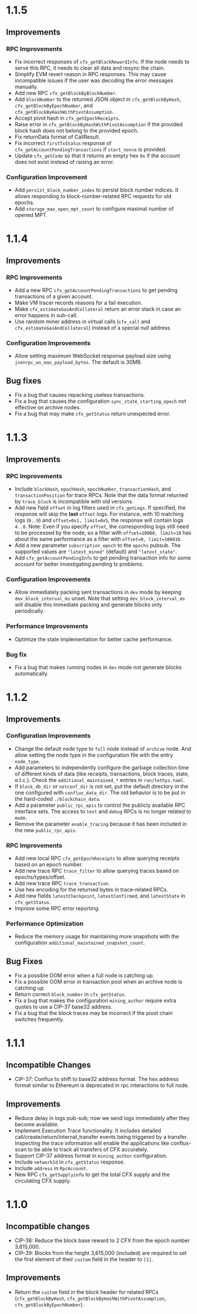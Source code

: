# 1.1.5

## Improvements

### RPC Improvements
- Fix incorrect responses of `cfx_getBlockRewardInfo`. If the node needs to serve this RPC, it needs to clear all data and resync the chain.
- Simplify EVM revert reason in RPC responses. This may cause incompatible issues if the user was decoding the error messages manually.
- Add new RPC `cfx_getBlockByBlockNumber`.
- Add `blockNumber` to the returned JSON object in `cfx_getBlockByHash`, `cfx_getBlockByEpochNumber`, and `cfx_getBlockByHashWithPivotAssumption`.
- Accept pivot hash in `cfx_getEpochReceipts`.
- Raise error in `cfx_getBlockByHashWithPivotAssumption` if the provided block hash does not belong to the provided epoch.
- Fix returnData format of CallResult.
- Fix incorrect `firstTxStatus` response of `cfx_getAccountPendingTransactions` if `start_nonce` is provided.
- Update `cfx_getCode` so that it returns an empty hex `0x` if the account does not exist instead of raising an error.

### Configuration Improvement
- Add `persist_block_number_index` to persist block number indices. It allows responding to block-number-related RPC requests for old epochs.
- Add `storage_max_open_mpt_count` to configure maximal number of opened MPT.


# 1.1.4

## Improvements

### RPC Improvements
- Add a new RPC `cfx_getAccountPendingTransactions` to get pending transactions of a given account.
- Make VM tracer records reasons for a fail execution. 
- Make `cfx_estimateGasAndCollateral` return an error stack in case an error happens in sub-call.
- Use random miner address in virtual calls (`cfx_call` and `cfx_estimateGasAndCollateral`) 
    instead of a special null address.

### Configuration Improvements
- Allow setting maximum WebSocket response payload size using `jsonrpc_ws_max_payload_bytes`. The default is 30MB.

## Bug fixes
- Fix a bug that causes repacking useless transactions.
- Fix a bug that causes the configuration `sync_state_starting_epoch` not effective on archive nodes.
- Fix a bug that may make `cfx_getStatus` return unexpected error.


# 1.1.3

## Improvements

### RPC Improvements
- Include `blockHash`, `epochHash`, `epochNumber`, `transactionHash`, and `transactionPosition` for trace RPCs.
  Note that the data format returned by `trace_block` is incompatible with old versions.
- Add new field `offset` in log filters used in `cfx_getLogs`.
  If specified, the response will skip the **last** `offset` logs.
  For instance, with 10 matching logs (`0..9`) and `offset=0x1, limit=0x5`, the response will contain logs `4..8`.
  Note: Even if you specify `offset`, the corresponding logs still need to be processed by the node,
  so a filter with `offset=10000, limit=10` has about the same performance as a filter with `offset=0, limit=100010`.
- Add a new parameter `subscription_epoch` to the `epochs` pubsub.
  The supported values are `"latest_mined"` (default) and `"latest_state"`.
- Add `cfx_getAccountPendingInfo` to get pending transaction info for some account for better investigating pending tx problems.

### Configuration Improvements
- Allow immediately packing sent transactions in `dev` mode by keeping `dev_block_interval_ms` unset.
  Note that setting `dev_block_interval_ms` will disable this immediate packing and generate blocks only periodically.
### Performance Improvements
- Optimize the state implementation for better cache performance.

### Bug fix
- Fix a bug that makes running nodes in `dev` mode not generate blocks automatically.

# 1.1.2

## Improvements

### Configuration Improvements
- Change the default node type to `full` node instead of `archive` node. And allow setting the node type in the
  configuration file with the entry `node_type`.
- Add parameters to independently configure the garbage collection time of different kinds of data (like receipts,
  transactions, block traces, state, e.t.c.). Check the `additional_maintained_*` entries in `run/tethys.toml`.
- If `block_db_dir` or `netconf_dir` is not set, put the default directory in the one configured with `conflux_data_dir`.
  The old behavior is to be put in the hard-coded `./blockchain_data`.
- Add a parameter `public_rpc_apis` to control the publicly available RPC interface sets. 
  The access to `test` and `debug` RPCs is no longer related to `mode`.
- Remove the parameter `enable_tracing` because it has been included in the new `public_rpc_apis`.

### RPC Improvements
- Add new local RPC `cfx_getEpochReceipts` to allow querying receipts based on an epoch number.
- Add new trace RPC `trace_filter` to allow querying traces based on epochs/types/offset.
- Add new trace RPC `trace_transaction`.
- Use hex encoding for the returned bytes in trace-related RPCs.
- Add new fields `latestCheckpoint`, `latestConfirmed`, and `latestState` in `cfx_getStatus`.
- Improve some RPC error reporting.
### Performance Optimization
- Reduce the memory usage for maintaining more snapshots with the configuration `additional_maintained_snapshot_count`.
## Bug Fixes
- Fix a possible OOM error when a full node is catching up.
- Fix a possible OOM error in transaction pool when an archive node is catching up.
- Return correct `block_number` in `cfx_getStatus`.
- Fix a bug that makes the configuration `mining_author` require extra quotes to use a CIP-37 base32 address.
- Fix a bug that the block traces may be incorrect if the pivot chain switches frequently.

# 1.1.1

## Incompatible Changes
- CIP-37: Conflux to shift to base32 address format. The hex address format similar to Ethereum is deprecated in rpc interactions to full node.

## Improvements

- Reduce delay in logs pub-sub; now we send logs immediately after they become available.
- Implement Execution Trace functionality. It includes detailed call/create/return/internal_transfer events being triggered by a transfer. Inspecting the trace information will enable the applications like conflux-scan to be able to track all transfers of CFX accurately. 
- Support CIP-37 address format in `mining_author` configuration.
- Include `networkId` in `cfx_getStatus` response.
- Include `address` in `RpcAccount`.
- New RPC `cfx_getSupplyinfo` to get the total CFX supply and the circulating CFX supply.

# 1.1.0

## Incompatible changes

- CIP-38: Reduce the block base reward to 2 CFX from the epoch number 3,615,000.
- CIP-39: Blocks from the height 3,615,000 (included) are required to set the first element of their `custom` field in the header to `[1]`.

## Improvements
- Return the `custom` field in the block header for related RPCs (`cfx_getBlockByHash`, `cfx_getBlockByHashWithPivotAssumption`, `cfx_getBlockByEpochNumber`).